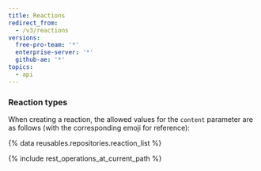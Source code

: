 ```yaml
---
title: Reactions
redirect_from:
  - /v3/reactions
versions:
  free-pro-team: '*'
  enterprise-server: '*'
  github-ae: '*'
topics:
  - api
---
```


### Reaction types

When creating a reaction, the allowed values for the `content` parameter are as follows (with the corresponding emoji for reference):

{% data reusables.repositories.reaction_list %}

{% include rest_operations_at_current_path %}

